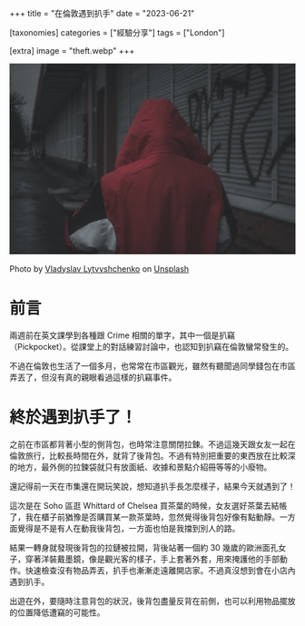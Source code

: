 +++
title = "在倫敦遇到扒手"
date = "2023-06-21"

[taxonomies]
categories = ["經驗分享"]
tags = ["London"]

[extra]
image = "theft.webp"
+++

![](theft.webp)
<p class="image-caption">Photo by <a href="https://unsplash.com/@vladosek?utm_source=unsplash&utm_medium=referral&utm_content=creditCopyText">Vladyslav Lytvyshchenko</a> on <a href="https://unsplash.com/photos/gqL_0fgjbsY?utm_source=unsplash&utm_medium=referral&utm_content=creditCopyText">Unsplash</a></p>

# 前言

兩週前在英文課學到各種跟 Crime 相關的單字，其中一個是扒竊（Pickpocket）。從課堂上的對話練習討論中，也認知到扒竊在倫敦蠻常發生的。

不過在倫敦也生活了一個多月，也常常在市區觀光，雖然有聽聞過同學錢包在市區弄丟了，但沒有真的親眼看過這樣的扒竊事件。

# 終於遇到扒手了！

之前在市區都背著小型的側背包，也時常注意關閉拉鍊。不過這幾天跟女友一起在倫敦旅行，比較長時間在外，就背了後背包。不過有特別把重要的東西放在比較深的地方，最外側的拉鍊袋就只有放面紙、收據和景點介紹冊等等的小廢物。

還記得前一天在市集還在開玩笑說，想知道扒手長怎麼樣子，結果今天就遇到了！

這次是在 Soho 區逛 Whittard of Chelsea 買茶葉的時候，女友選好茶葉去結帳了，我在櫃子前猶豫是否購買某一款茶葉時，忽然覺得後背包好像有點動靜。一方面覺得是不是有人在動我後背包，一方面也怕是我擋到別人的路。

結果一轉身就發現後背包的拉鏈被拉開，背後站著一個約 30 幾歲的歐洲面孔女子，穿著洋裝戴墨鏡，像是觀光客的樣子，手上套著外套，用來掩護他的手部動作。快速檢查沒有物品弄丟，扒手也漸漸走遠離開店家。不過真沒想到會在小店內遇到扒手。

出遊在外，要隨時注意背包的狀況，後背包盡量反背在前側，也可以利用物品擺放的位置降低遭竊的可能性。
